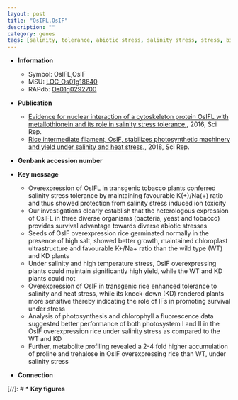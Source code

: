 ```yaml
---
layout: post
title: "OsIFL,OsIF"
description: ""
category: genes
tags: [salinity, tolerance, abiotic stress, salinity stress, stress, biotic stress, stress tolerance, chloroplast, temperature, photosynthesis]
---
```


* **Information**  
    + Symbol: OsIFL,OsIF  
    + MSU: [LOC_Os01g18840](http://rice.plantbiology.msu.edu/cgi-bin/ORF_infopage.cgi?orf=LOC_Os01g18840)  
    + RAPdb: [Os01g0292700](http://rapdb.dna.affrc.go.jp/viewer/gbrowse_details/irgsp1?name=Os01g0292700)  

* **Publication**  
    + [Evidence for nuclear interaction of a cytoskeleton protein OsIFL with metallothionein and its role in salinity stress tolerance.](http://www.ncbi.nlm.nih.gov/pubmed?term=Evidence+for+nuclear+interaction+of+a+cytoskeleton+protein+OsIFL+with+metallothionein+and+its+role+in+salinity+stress+tolerance.%5BTitle%5D), 2016, Sci Rep.
    + [Rice intermediate filament, OsIF, stabilizes photosynthetic machinery and yield under salinity and heat stress.](http://www.ncbi.nlm.nih.gov/pubmed?term=Rice+intermediate+filament,+OsIF,+stabilizes+photosynthetic+machinery+and+yield+under+salinity+and+heat+stress.%5BTitle%5D), 2018, Sci Rep.

* **Genbank accession number**  

* **Key message**  
    + Overexpression of OsIFL in transgenic tobacco plants conferred salinity stress tolerance by maintaining favourable K(+)/Na(+) ratio and thus showed protection from salinity stress induced ion toxicity
    + Our investigations clearly establish that the heterologous expression of OsIFL in three diverse organisms (bacteria, yeast and tobacco) provides survival advantage towards diverse abiotic stresses
    + Seeds of OsIF overexpression rice germinated normally in the presence of high salt, showed better growth, maintained chloroplast ultrastructure and favourable K+/Na+ ratio than the wild type (WT) and KD plants
    + Under salinity and high temperature stress, OsIF overexpressing plants could maintain significantly high yield, while the WT and KD plants could not
    + Overexpression of OsIF in transgenic rice enhanced tolerance to salinity and heat stress, while its knock-down (KD) rendered plants more sensitive thereby indicating the role of IFs in promoting survival under stress
    + Analysis of photosynthesis and chlorophyll a fluorescence data suggested better performance of both photosystem I and II in the OsIF overexpression rice under salinity stress as compared to the WT and KD
    + Further, metabolite profiling revealed a 2-4 fold higher accumulation of proline and trehalose in OsIF overexpressing rice than WT, under salinity stress

* **Connection**  

[//]: # * **Key figures**  


